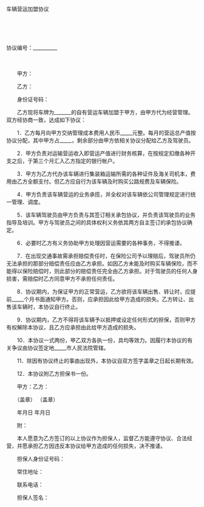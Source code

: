 



车辆营运加盟协议



 

　　

　　


 协议编号：__________
 
　　



　　甲方：

　　乙方：　　

　　身份证号码：　　

　　乙方现将车牌为_______的自有营运车辆加盟于甲方，由甲方代为经营管理。双方经协商一致，达成如下协议：

　　1．乙方每月向甲方交纳管理成本费用人民币_____元整。每月的营运总产值按协议分配，其中甲方占_____，剩余部分由甲方依相关协议分配给乙方及驾驶员。

　　2．甲方负责对运输营运收入即营运产值进行财务核算，在按规定扣缴各种开支之后，于第三个月汇入乙方指定的银行帐户。

　　3．甲方为乙方代办该车辆进行集装箱运输所需的各种证件及海关司机本，费用由乙方全额支付。但乙方应自行为该车辆及时购买公路规费及车辆保险。

　　4．甲方负责该车辆营运的业务承揽，并全权对该车辆依公司管理规定进行统一管理、调度。

　　5．该车辆驾驶员由甲方负责与其签订相关承包协议，并负责该驾驶员的业务指导及培训。甲方与驾驶员之间的具体权利义务依其两方自主签订的承包协议确定。

　　6．必要时乙方有义务协助甲方处理因营运需要的各种事务，不得推诿。

　　7．在出现交通事故需承担赔偿责任时，在保险公司予以理赔后，驾驶员所仍无法承担的那部分赔偿责任应由乙方承担。如因乙方未能及时购买车辆保险，而不能得以保险赔偿时，则此部分的赔偿责任完全由乙方承担。对于驾驶员的任何人身损害，需赔偿时乙方同意甲方不承担任何责任。

　　8．协议期内，为保证甲方的正常营运，乙方欲将该车辆出售、转让时，应提前_____个月书面通知甲方。否则，应承担因此给甲方造成的损失。乙方转让、出售该车辆时，本协议自行终止。

　　9．协议期内，乙方不得将该车辆予以抵押或设定任何形式的担保，否则甲方有权解除本协议，且乙方应承担由此给甲方造成的损失。

　　10．本协议一式两份，甲乙双方各执一份，具均等效力。因履行本协议的有关争议由协议签定地_____市人民法院管辖。

　　11．除因有协议终止的事由出现外，本协议自双方签字盖章之日起长期有效。

　　12．本协议附乙方担保书一份。　　

　　甲方：乙方：

　　（盖章） （盖章）

　　年月日 年月日　　

　　附：

　　本人愿意为乙方签订的以上协议作为担保人，监督乙方能遵守协议、合法经营，并愿承担乙方因违反本协议给甲方造成的任何损失，决不推诿。　　

　　担保人身份证号码：

　　常住地址：

　　联系电话：

　　担保人签名：